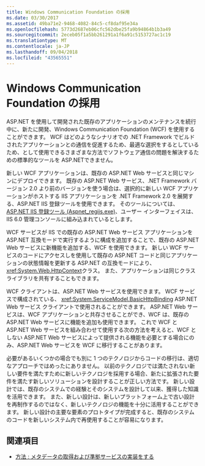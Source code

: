 ```yaml
---
title: Windows Communication Foundation の採用
ms.date: 03/30/2017
ms.assetid: 49ba71e2-9468-4082-84c5-cf8daf95e34a
ms.openlocfilehash: 5773d2687eb06cfc562dbe25fa9b94864b1b3a49
ms.sourcegitcommit: 2eceb05f1a5bb261291a1f6a91c5153727ac1c19
ms.translationtype: MT
ms.contentlocale: ja-JP
ms.lasthandoff: 09/04/2018
ms.locfileid: "43565551"
---
```

# <a name="adopting-windows-communication-foundation"></a>Windows Communication Foundation の採用

ASP.NET を使用して開発された既存のアプリケーションのメンテナンスを続行中に、新たに開発、Windows Communication Foundation (WCF) を使用することができます。 WCF はどのようなシナリオでの .NET Framework でビルドされたアプリケーションとの通信を促進するため、最適な選択をするとしているため、として使用できるさまざまな方法でソフトウェア通信の問題を解決するための標準的なツールを ASP.NETできません。

新しい WCF アプリケーションは、既存の ASP.NET Web サービスと同じマシンにデプロイできます。 既存の ASP.NET Web サービス、.NET Framework バージョン 2.0 より前のバージョンを使う場合は、選択的に新しい WCF アプリケーションがホストする IIS アプリケーションを .NET Framework 2.0 を展開する、ASP.NET IIS 登録ツールを使用できます。 そのツールについては、 [ASP.NET IIS 登録ツール (Aspnet_regiis.exe)](https://go.microsoft.com/fwlink/?LinkId=94687)、ユーザー インターフェイスは、IIS 6.0 管理コンソールに組み込まれているとします。

WCF サービスが IIS での既存の ASP.NET Web サービス アプリケーションを ASP.NET 互換モードで実行するように構成を追加することで、既存の ASP.NET Web サービスに新機能を追加する、WCF を使用できます。 新しい WCF サービスのコードにアクセスしを使用して既存の ASP.NET コードと同じアプリケーションの状態情報を更新する ASP.NET の互換モードにより、<xref:System.Web.HttpContext>クラス。 また、アプリケーションは同じクラス ライブラリを共有することもできます。

WCF クライアントは、ASP.NET Web サービスを使用できます。 WCF サービスで構成されている、 <xref:System.ServiceModel.BasicHttpBinding> ASP.NET Web サービス クライアントで使用されることができます。 ASP.NET Web サービスは、WCF アプリケーションと共存させることができ、WCF は、既存の ASP.NET Web サービスに機能を追加も使用できます。 これで WCF と ASP.NET Web サービスを組み合わせて使用する次の方法を考えると、WCF としない ASP.NET Web サービスによって提供される機能を必要とする場合にのみ、ASP.NET Web サービスを WCF に移行することがあります。

必要があるいくつかの場合でも別に 1 つのテクノロジからコードの移行は、適切なアプローチではめったにありません。 以前のテクノロジでは満たされない新しい要件を満たすために新しいテクノロジを採用する場合、新たに拡張された要件を満たす新しいソリューションを設計することが正しい方法です。 新しい設計では、既存のシステムでの経験とそのシステムを設計して以来、獲得した知識を活用できます。 また、新しい設計は、新しいプラットフォーム上で古い設計を再制作するのではなく、新しいテクノロジの機能を十分に活用することができます。 新しい設計の主要な要素のプロトタイプが完成すると、既存のシステムのコードを新しいシステム内で再使用することが容易になります。

## <a name="see-also"></a>関連項目

- [方法 : メタデータの取得および準拠サービスの実装をする](../../../../docs/framework/wcf/feature-details/how-to-retrieve-metadata-and-implement-a-compliant-service.md)
